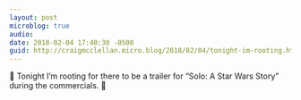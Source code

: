 ```yaml
---
layout: post
microblog: true
audio: 
date: 2018-02-04 17:40:30 -0500
guid: http://craigmcclellan.micro.blog/2018/02/04/tonight-im-rooting.html
---
```

🏈  Tonight I’m rooting for there to be a trailer for “Solo: A Star Wars Story” during the commercials. 🎥 
